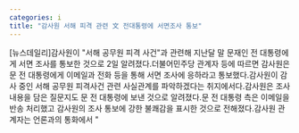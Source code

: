 ```yaml
---
categories: i
title: "감사원 서해 피격 관련 文 전대통령에 서면조사 통보"
---
```

[뉴스데일리]감사원이 "서해 공무원 피격 사건"과 관련해 지난달 말 문재인 전 대통령에게 서면 조사를 통보한 것으로 2일 알려졌다.더불어민주당 관계자 등에 따르면 감사원은 문 전 대통령에게 이메일과 전화 등을 통해 서면 조사에 응하라고 통보했다.감사원이 감사 중인 서해 공무원 피격사건 관련 사실관계를 파악하겠다는 취지에서다.감사원은 조사 내용을 담은 질문지도 문 전 대통령에 보낸 것으로 알려졌다.문 전 대통령 측은 이메일을 반송 처리했고 감사원의 조사 통보에 강한 불쾌감을 표시한 것으로 전해졌다.감사원 관계자는 언론과의 통화에서 "
